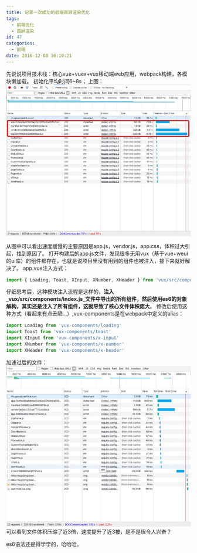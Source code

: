 ```yaml
---
title: 记录一次成功的前端首屏渲染优化
tags:
  - 前端优化
  - 首屏渲染
id: 47
categories:
  - 前端
date: 2016-12-08 16:10:21
---
```


先说说项目技术栈：核心vue+vuex+vux移动端web应用，webpack构建，各模块懒加载。
初始化平均时间6~8s；
上图：
![优化前](/images/2016/optimization1.jpeg)


从图中可以看出速度缓慢的主要原因是app.js，vendor.js，app.css，体积过大引起，找到原因了。
打开构建后的app.js文件，发现很多无用vux（基于vue+weui的ui库）的组件都存在，也就是说项目里没有用到的组件也被注入，接下来就好解决了。
app.vue注入方式：
```js
import { Loading, Toast, XInput, XNumber, XHeader } from 'vux/src/components'
```

仔细思考后，这种模块注入流程是这样的，**注入_vux/src/components/index.js_文件中导出的所有组件，然后使用es6的对象解构，其实还是注入了所有组件，这就导致了核心文件体积庞大**。
修改后使用这种方式（看起来有点丑陋...）,vux-components是在webpack中定义的alias：
```js
import Loading from 'vux-components/loading'
import Toast from 'vux-components/toast'
import XInput from 'vux-components/x-input'
import XNumber from 'vux-components/x-number'
import XHeader from 'vux-components/x-header'
```

加速过后的文件：
![优化后](/images/2016/optimization2.jpeg)
可以看到文件体积压缩了近3倍，速度提升了近3被，是不是很令人兴奋？

es6语法还是得学学的，哈哈哈。